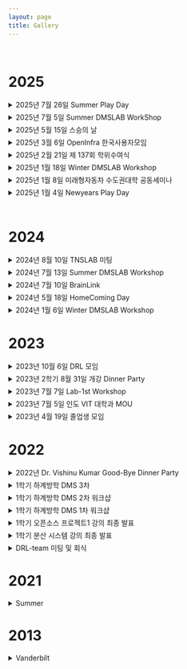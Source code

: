 ```yaml
---
layout: page
title: Gallery
---
```


<br/>

# 2025
<details style="margin-bottom: 5px;">
<summary>2025년 7월 26일 Summer Play Day</summary>
<div style="text-align: center;">
    <img src="../assets/img/homepage_gallery/20250726_SummerPlayDay/1.png" width="100%"/>
    <img src="../assets/img/homepage_gallery/20250726_SummerPlayDay/2.png" width="100%"/>
</div>
</details>

<details style="margin-bottom: 5px;">
<summary>2025년 7월 5일 Summer DMSLAB WorkShop</summary>
<div style="text-align: center;">
    <img src="../assets/img/homepage_gallery/20250705_SummerWorkShop/1.jpg" width="100%"/>
    <img src="../assets/img/homepage_gallery/20250705_SummerWorkShop/2.jpg" width="100%"/>
</div>
</details>

<details style="margin-bottom: 5px;">
<summary>2025년 5월 15일 스승의 날</summary>
<div style="text-align: center;">
    <img src="../assets/img/homepage_gallery/20250515_T'sday/1.png" width="100%"/>
</div>
</details>

<details style="margin-bottom: 5px;">
<summary>2025년 3월 6일 OpenInfra 한국사용자모임</summary>
<div style="text-align: center;">
    <img src="../assets/img/homepage_gallery/20250306_OpenInfra/1.jpg" width="100%"/>
    <img src="../assets/img/homepage_gallery/20250306_OpenInfra/2.jpg" width="100%"/>
</div>
</details>

<details style="margin-bottom: 5px;">
<summary>2025년 2월 21일 제 137회 학위수여식</summary>
<div style="text-align: center;">
    <img src="../assets/img/homepage_gallery/20250221_Grad/1.jpg" width="100%"/>
    <img src="../assets/img/homepage_gallery/20250221_Grad/2.jpg" width="100%"/>
</div>
</details>

<details style="margin-bottom: 5px;">
<summary>2025년 1월 18일 Winter DMSLAB Workshop</summary>
<div style="text-align: center;">
    <img src="../assets/img/homepage_gallery/20250118_WinterWorkshop/1.jpg" width="100%"/>
    <img src="../assets/img/homepage_gallery/20250118_WinterWorkshop/2.jpg" width="100%"/>
    <img src="../assets/img/homepage_gallery/20250118_WinterWorkshop/3.jpg" width="100%"/>
</div>
</details>

<details style="margin-bottom: 5px;">
<summary>2025년 1월 8일 미래형자동차 수도권대학 공동세미나</summary>
<div style="text-align: center;">
    <img src="../assets/img/homepage_gallery/20250108_FutureCarSeminar/1.jpg" width="100%"/>
    <img src="../assets/img/homepage_gallery/20250108_FutureCarSeminar/2.jpg" width="100%"/>
    <img src="../assets/img/homepage_gallery/20250108_FutureCarSeminar/3.jpg" width="100%"/>
    <img src="../assets/img/homepage_gallery/20250108_FutureCarSeminar/4.jpg" width="100%"/>
</div>
</details>

<details style="margin-bottom: 5px;">
<summary>2025년 1월 4일 Newyears Play Day</summary>
<div style="text-align: center;">
    <img src="../assets/img/homepage_gallery/20250104_NewYearsPlayDay/1.png" width="100%"/>
    <img src="../assets/img/homepage_gallery/20250104_NewYearsPlayDay/2.jpg" width="100%"/>
    <img src="../assets/img/homepage_gallery/20250104_NewYearsPlayDay/3.jpg" width="100%"/>
    <img src="../assets/img/homepage_gallery/20250104_NewYearsPlayDay/4.jpg" width="100%"/>
    <img src="../assets/img/homepage_gallery/20250104_NewYearsPlayDay/5.jpg" width="100%"/>
</div>
</details>
<br>

# 2024
<details style="margin-bottom: 5px;">
<summary>2024년 8월 10일 TNSLAB 미팅</summary>
<div style="text-align: center;">
    <img src="../assets/img/homepage_gallery/20240810_TNSLAB/3.jpg" width="100%"/>
    <img src="../assets/img/homepage_gallery/20240810_TNSLAB/5.jpg" width="100%"/>
    <img src="../assets/img/homepage_gallery/20240810_TNSLAB/4.jpg" width="100%"/>
    <img src="../assets/img/homepage_gallery/20240810_TNSLAB/2.jpg" width="100%"/>
    <img src="../assets/img/homepage_gallery/20240810_TNSLAB/1.jpg" width="100%"/>
</div>
</details>

<details style="margin-bottom: 5px;">
<summary>2024년 7월 13일 Summer DMSLAB Workshop</summary>
<div style="text-align: center;">
    <img src="../assets/img/homepage_gallery/20240713_SummerWorkshop/5.jpeg" width="100%"/>
    <img src="../assets/img/homepage_gallery/20240713_SummerWorkshop/6.jpeg" width="100%"/>
    <img src="../assets/img/homepage_gallery/20240713_SummerWorkshop/3.jpg" width="100%"/>
    <img src="../assets/img/homepage_gallery/20240713_SummerWorkshop/1.jpg" width="100%"/>
    <img src="../assets/img/homepage_gallery/20240713_SummerWorkshop/4.jpg" width="100%"/>
</div>
</details>

<details style="margin-bottom: 5px;">
<summary>2024년 7월 10일 BrainLink</summary>
<div style="text-align: center;">
    <img src="../assets/img/homepage_gallery/20240710_BrainLink/4.jpg" width="100%"/>
    <img src="../assets/img/homepage_gallery/20240710_BrainLink/2.jpg" width="100%"/>
    <img src="../assets/img/homepage_gallery/20240710_BrainLink/5.jpg" width="100%"/>
    <img src="../assets/img/homepage_gallery/20240710_BrainLink/3.jpg" width="100%"/>
    <img src="../assets/img/homepage_gallery/20240710_BrainLink/1.jpg" width="100%"/>
</div>
</details>

<details style="margin-bottom: 5px;">
<summary>2024년 5월 18일 HomeComing Day</summary>
<div style="text-align: center;">
    <img src="../assets/img/homepage_gallery/20240518_HomeComingDay/1.jpeg" width="100%"/>
    <img src="../assets/img/homepage_gallery/20240518_HomeComingDay/2.jpeg" width="100%"/>
    <img src="../assets/img/homepage_gallery/20240518_HomeComingDay/4.jpeg" width="100%"/>
    <img src="../assets/img/homepage_gallery/20240518_HomeComingDay/5.jpeg" width="100%"/>
    <img src="../assets/img/homepage_gallery/20240518_HomeComingDay/6.jpg" width="100%"/>
</div>
</details>

<details style="margin-bottom: 30px;">
<summary>2024년 1월 6일 Winter DMSLAB Workshop</summary>

<div style="text-align: center;">
    <img src="../assets/img/homepage_gallery/20240106/4.jpg" width="100%"/>
    <img src="../assets/img/homepage_gallery/20240106/2.jpg" width="100%"/>
    <img src="../assets/img/homepage_gallery/20240106/3.jpg" width="100%"/>
    <img src="../assets/img/homepage_gallery/20240106/5.jpg" width="100%"/>
    <img src="../assets/img/homepage_gallery/20240106/1.jpg" width="100%"/>
</div>
</details>

# 2023
<details style="margin-bottom: 5px;">
<summary>2023년 10월 6일 DRL 모임</summary>
<div style="text-align: center;">
<img src="../assets/img/gallery/20231006-DRL모임/1.jpg" width="100%"/>
<img src="../assets/img/gallery/20231006-DRL모임/2.jpg" width="100%"/>
</div>
</details>

<details style="margin-bottom: 5px;">
<summary>2023년 2학기 8월 31일 개강 Dinner Party</summary>
<div style="text-align: center;">
<img src="../assets/img/gallery/230831_DMS_Dinner_Party/1.jpg" width="100%"/>
<img src="../assets/img/gallery/230831_DMS_Dinner_Party/2.jpg" width="100%"/>
</div>
</details>

<details style="margin-bottom: 5px;">
<summary>2023년 7월 7일 Lab-1st Workshop</summary>
<div style="text-align: center;">
<img src="../assets/img/gallery/20230707-Lab-1st workshop/1.jpg" width="100%"/>
<img src="../assets/img/gallery/20230707-Lab-1st workshop/2.jpg" width="100%"/>
</div>
</details>

<details style="margin-bottom: 5px;">
<summary>2023년 7월 5일 인도 VIT 대학과 MOU</summary>
<div style="text-align: center;">
<img src="../assets/img/gallery/20230705-인도 VIT 대학과 MOU/1.jpg" width="100%"/>
<img src="../assets/img/gallery/20230705-인도 VIT 대학과 MOU/3.jpg" width="100%"/>
<img src="../assets/img/gallery/20230705-인도 VIT 대학과 MOU/5.jpg" width="100%"/>
</div>
</details>

<details style="margin-bottom: 30px;">
<summary>2023년 4월 19일 졸업생 모임</summary>
<div style="text-align: center;">
<img src="../assets/img/gallery/졸업생 모임/20230419/구민오박사, 조나연박사와 식사.jpg" width="100%"/>
</div>
</details>

# 2022

<details style="margin-bottom: 5px;">
<summary>2022년 Dr. Vishinu Kumar Good-Bye Dinner Party</summary>
<div style="text-align: center;">
<img src="../assets/img/gallery/220922-DMS_Dinner-Party/1.jpeg" width="100%"/>
<img src="../assets/img/gallery/220922-DMS_Dinner-Party/2.jpeg" width="100%"/>
<img src="../assets/img/gallery/220922-DMS_Dinner-Party/3.jpeg" width="100%"/>
<img src="../assets/img/gallery/220922-DMS_Dinner-Party/4.jpeg" width="100%"/>
<img src="../assets/img/gallery/220922-DMS_Dinner-Party/5.jpeg" width="100%"/>
</div>
</details>

<details style="margin-bottom: 5px;">
<summary>1학기 하계방학 DMS 3차</summary>
<div style="text-align: center;">
<img src="../assets/img/gallery/220811-DMS_workshop/1.jpg" width="100%"/>
<img src="../assets/img/gallery/220811-DMS_workshop/2.jpg" width="100%"/>
<img src="../assets/img/gallery/220811-DMS_workshop/3.jpg" width="100%"/>
<img src="../assets/img/gallery/220811-DMS_workshop/4.jpg" width="100%"/>
<img src="../assets/img/gallery/220811-DMS_workshop/5.jpg" width="100%"/>
<img src="../assets/img/gallery/220811-DMS_workshop/6.jpg" width="100%"/>
</div>
</details>

<details style="margin-bottom: 5px;">
<summary>1학기 하계방학 DMS 2차 워크샵</summary>
<div style="text-align: center;">
<img src="../assets/img/gallery/220711-DMS_workshop/1.jpg" width="100%"/>
<img src="../assets/img/gallery/220711-DMS_workshop/2.jpg" width="100%"/>
</div>
</details>

<details style="margin-bottom: 5px;">
<summary>1학기 하계방학 DMS 1차 워크샵</summary>
<div style="text-align: center;">
<img src="../assets/img/gallery/220627-DMS_workshop/1.jpg" width="100%"/>
<img src="../assets/img/gallery/220627-DMS_workshop/2.jpg" width="100%"/>
<img src="../assets/img/gallery/220627-DMS_workshop/3.jpg" width="100%"/>
</div>
</details>

<details style="margin-bottom: 5px;">
<summary>1학기 오픈소스 프로젝트1 강의 최종 발표</summary>
<div style="text-align: center;">
<img src="../assets/img/gallery/220623-OSSP1_Presentation/1.jpg" width="100%"/>
<img src="../assets/img/gallery/220623-OSSP1_Presentation/2.jpg" width="100%"/>
<img src="../assets/img/gallery/220623-OSSP1_Presentation/3.jpg" width="100%"/>
</div>
</details>

<details style="margin-bottom: 5px;">
<summary>1학기 분산 시스템 강의 최종 발표</summary>
<div style="text-align: center;">
<img src="../assets/img/gallery/220623-DSC_Presentation/1.jpg" width="100%"/>
</div>
</details>

<details style="margin-bottom: 20px;">
<summary>DRL-team 미팅 및 회식</summary>
<div style="text-align: center;">
<img src="../assets/img/gallery/220108-DRL_Meeting/1.jpg" width="100%"/>
<img src="../assets/img/gallery/220108-DRL_Meeting/2.jpg" width="100%"/>
<img src="../assets/img/gallery/220108-DRL_Meeting/3.jpg" width="100%"/>
</div>
</details>

# 2021

<details style="margin-bottom: 30px;">
<summary>Summer</summary>
<div style="text-align: center;">
<img src="../assets/img/gallery/20210601.jpg" width="100%"/>
<img src="../assets/img/gallery/20210601_2.jpg" width="100%"/>
</div>
</details>

# 2013

<details style="margin-bottom: 20px;">
<summary>Vanderbilt</summary>
<div style="text-align: center;">
<img src="../assets/img/gallery/dms1.png" width="100%"/>
</div>
</details>